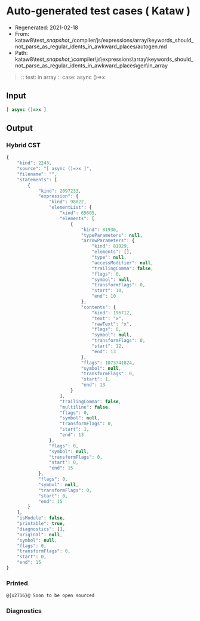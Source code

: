 # Auto-generated test cases ( Kataw )
- Regenerated: 2021-02-18
- From: kataw8\test\__snapshot__/compiler/js/expressions/array/keywords_should_not_parse_as_regular_idents_in_awkward_places/autogen.md
- Path: kataw8\test\__snapshot__\compiler\js\expressions\array\keywords_should_not_parse_as_regular_idents_in_awkward_places\gen\in_array
> :: test: in array
> :: case: async ()=>x
## Input

`````js
[ async ()=>x ]
`````

## Output

### Hybrid CST

```javascript
{
    "kind": 2243,
    "source": "[ async ()=>x ]",
    "filename": "",
    "statements": [
        {
            "kind": 2097233,
            "expression": {
                "kind": 98822,
                "elementList": {
                    "kind": 65605,
                    "elements": [
                        {
                            "kind": 81936,
                            "typeParameters": null,
                            "arrowParameters": {
                                "kind": 81929,
                                "elements": [],
                                "type": null,
                                "accessModifier": null,
                                "trailingComma": false,
                                "flags": 0,
                                "symbol": null,
                                "transformFlags": 0,
                                "start": 10,
                                "end": 10
                            },
                            "contents": {
                                "kind": 196712,
                                "text": "x",
                                "rawText": "x",
                                "flags": 0,
                                "symbol": null,
                                "transformFlags": 0,
                                "start": 12,
                                "end": 13
                            },
                            "flags": 1073741824,
                            "symbol": null,
                            "transformFlags": 0,
                            "start": 1,
                            "end": 13
                        }
                    ],
                    "trailingComma": false,
                    "multiline": false,
                    "flags": 0,
                    "symbol": null,
                    "transformFlags": 0,
                    "start": 1,
                    "end": 13
                },
                "flags": 0,
                "symbol": null,
                "transformFlags": 0,
                "start": 0,
                "end": 15
            },
            "flags": 0,
            "symbol": null,
            "transformFlags": 0,
            "start": 0,
            "end": 15
        }
    ],
    "isModule": false,
    "printable": true,
    "diagnostics": [],
    "original": null,
    "symbol": null,
    "flags": 0,
    "transformFlags": 0,
    "start": 0,
    "end": 15
}
```

### Printed

```javascript
@{x2716}@ Soon to be open sourced
```

### Diagnostics

```javascript

```


